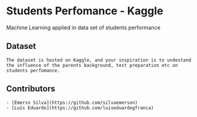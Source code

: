 # Students Perfomance - Kaggle 
Machine Learning applied in data set of students performance

## Dataset 

	The dataset is hosted on Kaggle, and your inspiration is to undestand the influence of the parents background, test preparation etc on students perfomance.   

## Contributors

	- [Émersn Silva](https://github.com/silvaemerson)
	- [Luís Eduardo](https://github.com/luiseduardogfranca)

